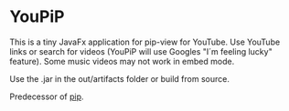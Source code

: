 # YouPiP
This is a tiny JavaFx application for pip-view for YouTube.
Use YouTube links or search for videos (YouPiP will use Googles "I´m feeling lucky" feature).
Some music videos may not work in embed mode.

Use the .jar in the out/artifacts folder or build from source.

Predecessor of [pip](https://github.com/leo1200/pip).
